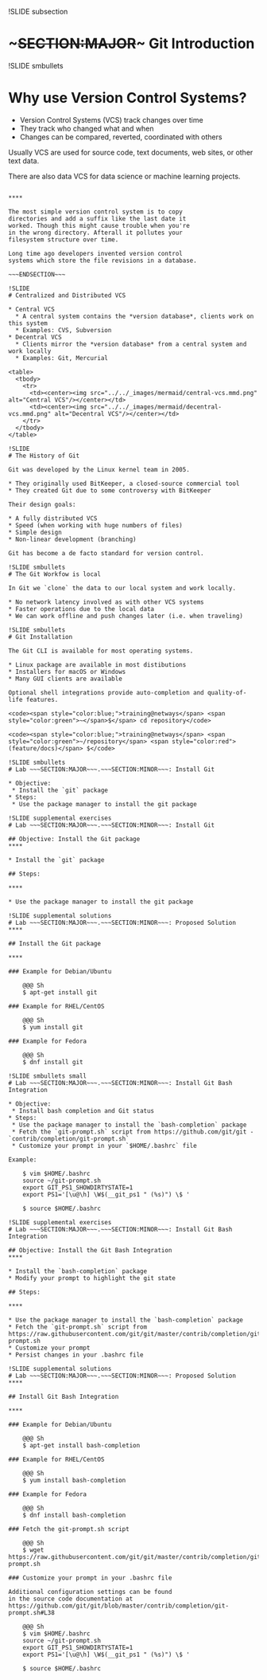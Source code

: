 !SLIDE subsection
# ~~~SECTION:MAJOR~~~ Git Introduction

!SLIDE smbullets
# Why use Version Control Systems?

* Version Control Systems (VCS) track changes over time
* They track who changed what and when
* Changes can be compared, reverted, coordinated with others

Usually VCS are used for source code, text documents, web sites, or other text data.

There are also data VCS for data science or machine learning projects.

~~~SECTION:handouts~~~

****

The most simple version control system is to copy
directories and add a suffix like the last date it
worked. Though this might cause trouble when you're
in the wrong directory. Afterall it pollutes your
filesystem structure over time.

Long time ago developers invented version control
systems which store the file revisions in a database.

~~~ENDSECTION~~~

!SLIDE
# Centralized and Distributed VCS

* Central VCS
  * A central system contains the *version database*, clients work on this system
  * Examples: CVS, Subversion
* Decentral VCS
  * Clients mirror the *version database* from a central system and work locally
  * Examples: Git, Mercurial

<table>
  <tbody>
    <tr>
      <td><center><img src="../../_images/mermaid/central-vcs.mmd.png" alt="Central VCS"/></center></td>
      <td><center><img src="../../_images/mermaid/decentral-vcs.mmd.png" alt="Decentral VCS"/></center></td>
    </tr>
  </tbody>
</table>

!SLIDE
# The History of Git

Git was developed by the Linux kernel team in 2005.

* They originally used BitKeeper, a closed-source commercial tool
* They created Git due to some controversy with BitKeeper

Their design goals:

* A fully distributed VCS
* Speed (when working with huge numbers of files)
* Simple design
* Non-linear development (branching)

Git has become a de facto standard for version control.

!SLIDE smbullets
# The Git Workfow is local

In Git we `clone` the data to our local system and work locally.

* No network latency involved as with other VCS systems
* Faster operations due to the local data
* We can work offline and push changes later (i.e. when traveling)

!SLIDE smbullets
# Git Installation

The Git CLI is available for most operating systems.

* Linux package are available in most distibutions
* Installers for macOS or Windows
* Many GUI clients are available

Optional shell integrations provide auto-completion and quality-of-life features.

<code><span style="color:blue;">training@netways</span> <span style="color:green">~</span>$</span> cd repository</code>

<code><span style="color:blue;">training@netways</span> <span style="color:green">~/repository</span> <span style="color:red">(feature/docs)</span> $</code>

!SLIDE smbullets
# Lab ~~~SECTION:MAJOR~~~.~~~SECTION:MINOR~~~: Install Git

* Objective:
 * Install the `git` package
* Steps:
 * Use the package manager to install the git package

!SLIDE supplemental exercises
# Lab ~~~SECTION:MAJOR~~~.~~~SECTION:MINOR~~~: Install Git

## Objective: Install the Git package
****

* Install the `git` package

## Steps:

****

* Use the package manager to install the git package

!SLIDE supplemental solutions
# Lab ~~~SECTION:MAJOR~~~.~~~SECTION:MINOR~~~: Proposed Solution
****

## Install the Git package

****

### Example for Debian/Ubuntu

    @@@ Sh
    $ apt-get install git

### Example for RHEL/CentOS

    @@@ Sh
    $ yum install git

### Example for Fedora

    @@@ Sh
    $ dnf install git

!SLIDE smbullets small
# Lab ~~~SECTION:MAJOR~~~.~~~SECTION:MINOR~~~: Install Git Bash Integration

* Objective:
 * Install bash completion and Git status
* Steps:
 * Use the package manager to install the `bash-completion` package
 * Fetch the `git-prompt.sh` script from https://github.com/git/git - `contrib/completion/git-prompt.sh`
 * Customize your prompt in your `$HOME/.bashrc` file

Example:

    $ vim $HOME/.bashrc
    source ~/git-prompt.sh
    export GIT_PS1_SHOWDIRTYSTATE=1
    export PS1='[\u@\h] \W$(__git_ps1 " (%s)") \$ '

    $ source $HOME/.bashrc

!SLIDE supplemental exercises
# Lab ~~~SECTION:MAJOR~~~.~~~SECTION:MINOR~~~: Install Git Bash Integration

## Objective: Install the Git Bash Integration
****

* Install the `bash-completion` package
* Modify your prompt to highlight the git state

## Steps:

****

* Use the package manager to install the `bash-completion` package
* Fetch the `git-prompt.sh` script from https://raw.githubusercontent.com/git/git/master/contrib/completion/git-prompt.sh
* Customize your prompt
* Persist changes in your .bashrc file

!SLIDE supplemental solutions
# Lab ~~~SECTION:MAJOR~~~.~~~SECTION:MINOR~~~: Proposed Solution
****

## Install Git Bash Integration

****

### Example for Debian/Ubuntu

    @@@ Sh
    $ apt-get install bash-completion

### Example for RHEL/CentOS

    @@@ Sh
    $ yum install bash-completion

### Example for Fedora

    @@@ Sh
    $ dnf install bash-completion

### Fetch the git-prompt.sh script

    @@@ Sh
    $ wget https://raw.githubusercontent.com/git/git/master/contrib/completion/git-prompt.sh

### Customize your prompt in your .bashrc file

Additional configuration settings can be found
in the source code documentation at https://github.com/git/git/blob/master/contrib/completion/git-prompt.sh#L38

    @@@ Sh
    $ vim $HOME/.bashrc
    source ~/git-prompt.sh
    export GIT_PS1_SHOWDIRTYSTATE=1
    export PS1='[\u@\h] \W$(__git_ps1 " (%s)") \$ '

    $ source $HOME/.bashrc

